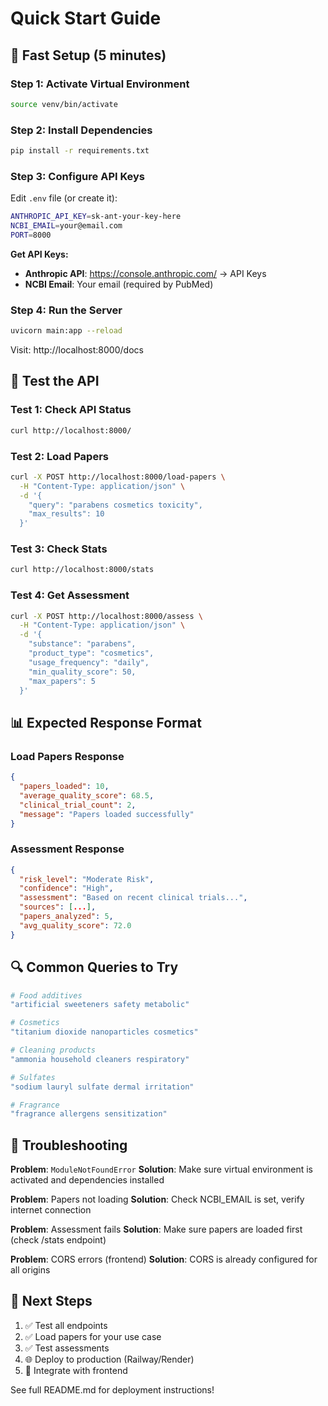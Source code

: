 # Quick Start Guide

## 🚀 Fast Setup (5 minutes)

### Step 1: Activate Virtual Environment

```bash
source venv/bin/activate
```

### Step 2: Install Dependencies

```bash
pip install -r requirements.txt
```

### Step 3: Configure API Keys

Edit `.env` file (or create it):

```bash
ANTHROPIC_API_KEY=sk-ant-your-key-here
NCBI_EMAIL=your@email.com
PORT=8000
```

**Get API Keys:**
- **Anthropic API**: https://console.anthropic.com/ → API Keys
- **NCBI Email**: Your email (required by PubMed)

### Step 4: Run the Server

```bash
uvicorn main:app --reload
```

Visit: http://localhost:8000/docs

## 🧪 Test the API

### Test 1: Check API Status

```bash
curl http://localhost:8000/
```

### Test 2: Load Papers

```bash
curl -X POST http://localhost:8000/load-papers \
  -H "Content-Type: application/json" \
  -d '{
    "query": "parabens cosmetics toxicity",
    "max_results": 10
  }'
```

### Test 3: Check Stats

```bash
curl http://localhost:8000/stats
```

### Test 4: Get Assessment

```bash
curl -X POST http://localhost:8000/assess \
  -H "Content-Type: application/json" \
  -d '{
    "substance": "parabens",
    "product_type": "cosmetics",
    "usage_frequency": "daily",
    "min_quality_score": 50,
    "max_papers": 5
  }'
```

## 📊 Expected Response Format

### Load Papers Response
```json
{
  "papers_loaded": 10,
  "average_quality_score": 68.5,
  "clinical_trial_count": 2,
  "message": "Papers loaded successfully"
}
```

### Assessment Response
```json
{
  "risk_level": "Moderate Risk",
  "confidence": "High",
  "assessment": "Based on recent clinical trials...",
  "sources": [...],
  "papers_analyzed": 5,
  "avg_quality_score": 72.0
}
```

## 🔍 Common Queries to Try

```bash
# Food additives
"artificial sweeteners safety metabolic"

# Cosmetics
"titanium dioxide nanoparticles cosmetics"

# Cleaning products
"ammonia household cleaners respiratory"

# Sulfates
"sodium lauryl sulfate dermal irritation"

# Fragrance
"fragrance allergens sensitization"
```

## 🐛 Troubleshooting

**Problem**: `ModuleNotFoundError`
**Solution**: Make sure virtual environment is activated and dependencies installed

**Problem**: Papers not loading
**Solution**: Check NCBI_EMAIL is set, verify internet connection

**Problem**: Assessment fails
**Solution**: Make sure papers are loaded first (check /stats endpoint)

**Problem**: CORS errors (frontend)
**Solution**: CORS is already configured for all origins

## 🚢 Next Steps

1. ✅ Test all endpoints
2. ✅ Load papers for your use case
3. ✅ Test assessments
4. 🌐 Deploy to production (Railway/Render)
5. 📱 Integrate with frontend

See full README.md for deployment instructions!
